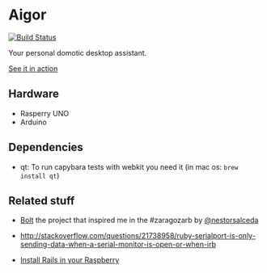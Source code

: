 # Aigor

[![Build Status](https://travis-ci.org/francho/aigor.svg?branch=master)](https://travis-ci.org/francho/aigor)

Your personal domotic desktop assistant.

[See it in action](https://twitter.com/francholab/status/527933452759597056)

## Hardware

* Rasperry UNO
* Arduino

## Dependencies

- qt: To run capybara tests with webkit you need it (in mac os: `brew install qt`)

## Related stuff

- [Bolt](https://github.com/nestorsalceda/bolt/) the project that inspired me in the #zaragozarb by [@nestorsalceda](https://twitter.com/nestorsalceda)

- http://stackoverflow.com/questions/21738958/ruby-serialport-is-only-sending-data-when-a-serial-monitor-is-open-or-when-irb
- [Install Rails in your Raspberry](http://computers.tutsplus.com/tutorials/how-to-install-ruby-on-rails-on-raspberry-pi--cms-21421)

